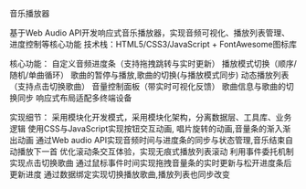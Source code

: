 音乐播放器

基于Web Audio API开发响应式音乐播放器，实现音频可视化、播放列表管理、进度控制等核心功能
技术栈：HTML5/CSS3/JavaScript + FontAwesome图标库

核心功能：
  自定义音频进度条（支持拖拽跳转与实时更新）
  播放模式切换（顺序/随机/单曲循环）
  歌曲的暂停与播放,歌曲的切换(与播放模式同步)
  动态播放列表（支持点击切换歌曲）
  音量控制面板（带实时可视化反馈）
  歌曲信息与歌曲的切换同步
  响应式布局适配多终端设备

实现细节：
  采用模块化开发模式，采用模块化架构，分离数据层、工具库、业务逻辑
  使用CSS与JavaScript实现按钮交互动画, 唱片旋转的动画,音量条的渐入渐出动画
  通过Web audio API实现音频时间与进度条的同步与状态管理,音乐结束自动播放下一首
  优化滚动条交互体验，实现无痕式播放列表滚动
  利用事件委托机制实现点击切换歌曲
  通过鼠标事件时间实现拖拽音量条的实时更新与松开进度条后更新进度
  通过数据绑定实现切换播放歌曲,播放列表也同步改变
